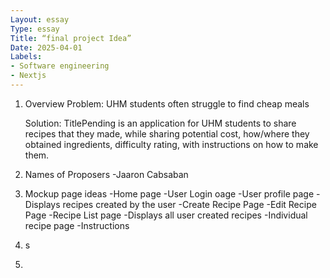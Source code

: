 ```yaml
---
Layout: essay
Type: essay
Title: “final project Idea”
Date: 2025-04-01
Labels: 
- Software engineering
- Nextjs
---
```


1. Overview
   Problem: UHM students often struggle to find cheap meals
   
   Solution: TitlePending is an application for UHM students to share recipes that       they made, while sharing potential cost, how/where they obtained ingredients,         difficulty rating, with instructions on how to make them.
2. Names of Proposers
   -Jaaron Cabsaban
3. Mockup page ideas
   -Home page
   -User Login oage
   -User profile page
     -Displays recipes created by the user
   -Create Recipe Page
   -Edit Recipe Page
   -Recipe List page
     -Displays all user created recipes
   -Individual recipe page
     -Instructions
4. s
5. 
